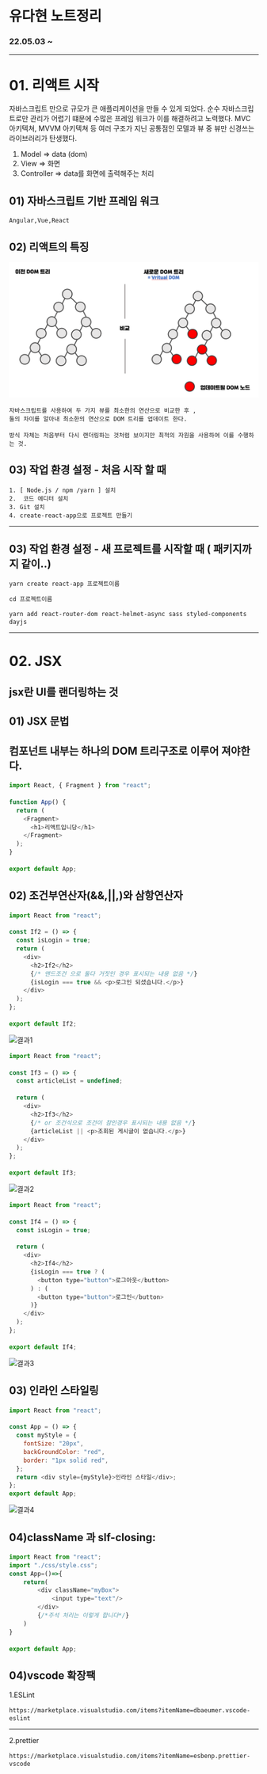 # 유다현 노트정리

### 22.05.03 ~

---

# 01. 리액트 시작
자바스크립트 만으로 규모가 큰 애플리케이션을 만들 수 있게 되었다.
순수 자바스크립트로만 관리가 어렵기 떄문에 수많은 프레임 워크가 이를 해결하려고 노력했다.
MVC 아키텍쳐, MVVM 아키텍쳐 등 여러 구조가 지닌 공통점인 모델과 뷰 중 뷰만 신경쓰는 라이브러리가 탄생했다.

1. Model => data (dom)
2. View => 화면
3. Controller => data를 화면에 출력해주는 처리


## 01) 자바스크립트 기반 프레임 워크

```
Angular,Vue,React
```


## 02) 리액트의 특징

![vritual DOM](다운로드.png)

```
자바스크립트를 사용하여 두 가지 뷰를 최소한의 연산으로 비교한 후 ,
둘의 차이를 알아내 최소한의 연산으로 DOM 트리를 업데이트 한다.

방식 자체는 처음부터 다시 랜더링하는 것처럼 보이지만 최적의 자원을 사용하여 이를 수행하는 것.
```


## 03) 작업 환경 설정 - 처음 시작 할 때

```
1. [ Node.js / npm /yarn ] 설치
2.  코드 에디터 설치
3. Git 설치
4. create-react-app으로 프로젝트 만들기
```

---

## 03) 작업 환경 설정 - 새 프로젝트를 시작할 때 ( 패키지까지 같이..)

```
yarn create react-app 프로젝트이름
```

```
cd 프로젝트이름
```

```
yarn add react-router-dom react-helmet-async sass styled-components dayjs
```

---
# 02. JSX

## jsx란 UI를 랜더링하는 것

## 01) JSX 문법

## 컴포넌트 내부는 하나의 DOM 트리구조로 이루어 져야한다.

```javascript
import React, { Fragment } from "react";

function App() {
  return (
    <Fragment>
      <h1>리액트입니당</h1>
    </Fragment>
  );
}

export default App;
```

## 02) 조건부연산자(&&,||,)와 삼항연산자

```javascript
import React from "react";

const If2 = () => {
  const isLogin = true;
  return (
    <div>
      <h2>If2</h2>
      {/* 앤드조건 으로 둘다 거짓인 경우 표시되는 내용 없음 */}
      {isLogin === true && <p>로그인 되셨습니다.</p>}
    </div>
  );
};

export default If2;
```

![결과1](22050401.png)

```javascript
import React from "react";

const If3 = () => {
  const articleList = undefined;

  return (
    <div>
      <h2>If3</h2>
      {/* or 조건식으로 조건이 참인경우 표시되는 내용 없음 */}
      {articleList || <p>조회된 게시글이 없습니다.</p>}
    </div>
  );
};

export default If3;
```

![결과2](22050402.png)

```javascript
import React from "react";

const If4 = () => {
  const isLogin = true;

  return (
    <div>
      <h2>If4</h2>
      {isLogin === true ? (
        <button type="button">로그아웃</button>
      ) : (
        <button type="button">로그인</button>
      )}
    </div>
  );
};

export default If4;
```

![결과3](22050403.png)

## 03) 인라인 스타일링

```javascript
import React from "react";

const App = () => {
  const myStyle = {
    fontSize: "20px",
    backGroundColor: "red",
    border: "1px solid red",
  };
  return <div style={myStyle}>인라인 스타일</div>;
};
export default App;
```

![결과4](22050404.png)

## 04)className 과 slf-closing:

```javascript
import React from "react";
import "./css/style.css";
const App=()=>{
    return(
        <div className="myBox">
            <input type="text"/>
        </div>
        {/*주석 처리는 이렇게 합니다*/}
    )
}

export default App;
```

## 04)vscode 확장팩
1.ESLint
```
https://marketplace.visualstudio.com/items?itemName=dbaeumer.vscode-eslint
```
---
2.prettier
```
https://marketplace.visualstudio.com/items?itemName=esbenp.prettier-vscode
```
